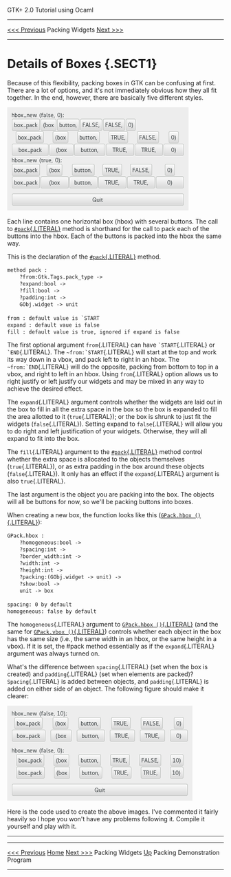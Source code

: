   GTK+ 2.0 Tutorial using Ocaml
  ------------------------------- ----------------- --------------------------
  [\<\<\< Previous](c383.html)    Packing Widgets   [Next \>\>\>](x456.html)

* * * * *

Details of Boxes {.SECT1}
================

Because of this flexibility, packing boxes in GTK can be confusing at
first. There are a lot of options, and it's not immediately obvious how
they all fit together. In the end, however, there are basically five
different styles.

![](images/packbox1.png)

Each line contains one horizontal box (hbox) with several buttons. The
call to
[`#pack`{.LITERAL}](http://lablgtk.forge.ocamlcore.org/refdoc/GPack.box_skel-c.html#METHODpack)
method is shorthand for the call to pack each of the buttons into the
hbox. Each of the buttons is packed into the hbox the same way.

This is the declaration of the
[`#pack`{.LITERAL}](http://lablgtk.forge.ocamlcore.org/refdoc/GPack.box_skel-c.html#METHODpack)
method.

~~~~ {.PROGRAMLISTING}
method pack :
    ?from:Gtk.Tags.pack_type ->
    ?expand:bool ->
    ?fill:bool ->
    ?padding:int ->
    GObj.widget -> unit

from : default value is `START
expand : default vaue is false
fill : default value is true, ignored if expand is false
~~~~

The first optional argument `from`{.LITERAL} can have
`` `START ``{.LITERAL} or `` `END ``{.LITERAL}. The
`` ~from:`START ``{.LITERAL} will start at the top and work its way down
in a vbox, and pack left to right in an hbox. The
`` ~from:`END ``{.LITERAL} will do the opposite, packing from bottom to
top in a vbox, and right to left in an hbox. Using `from`{.LITERAL}
option allows us to right justify or left justify our widgets and may be
mixed in any way to achieve the desired effect.

The `expand`{.LITERAL} argument controls whether the widgets are laid
out in the box to fill in all the extra space in the box so the box is
expanded to fill the area allotted to it (`true`{.LITERAL}); or the box
is shrunk to just fit the widgets (`false`{.LITERAL}). Setting expand to
`false`{.LITERAL} will allow you to do right and left justification of
your widgets. Otherwise, they will all expand to fit into the box.

The `fill`{.LITERAL} argument to the
[`#pack`{.LITERAL}](http://lablgtk.forge.ocamlcore.org/refdoc/GPack.box_skel-c.html#METHODpack)
method control whether the extra space is allocated to the objects
themselves (`true`{.LITERAL}), or as extra padding in the box around
these objects (`false`{.LITERAL}). It only has an effect if the
`expand`{.LITERAL} argument is also `true`{.LITERAL}.

The last argument is the object you are packing into the box. The
objects will all be buttons for now, so we'll be packing buttons into
boxes.

When creating a new box, the function looks like this
([`GPack.hbox ()`{.LITERAL}](http://lablgtk.forge.ocamlcore.org/refdoc/GPack.html#VALhbox)):

~~~~ {.PROGRAMLISTING}
GPack.hbox :
    ?homogeneous:bool ->
    ?spacing:int ->
    ?border_width:int ->
    ?width:int ->
    ?height:int ->
    ?packing:(GObj.widget -> unit) ->
    ?show:bool ->
    unit -> box

spacing: 0 by default
homogeneous: false by default
~~~~

The `homogeneous`{.LITERAL} argument to
[`GPack.hbox ()`{.LITERAL}](http://lablgtk.forge.ocamlcore.org/refdoc/GPack.html#VALhbox)
(and the same for
[`GPack.vbox ()`{.LITERAL}](http://lablgtk.forge.ocamlcore.org/refdoc/GPack.html#VALvbox))
controls whether each object in the box has the same size (i.e., the
same width in an hbox, or the same height in a vbox). If it is set, the
\#pack method essentially as if the `expand`{.LITERAL} argument was
always turned on.

What's the difference between `spacing`{.LITERAL} (set when the box is
created) and `padding`{.LITERAL} (set when elements are packed)?
`Spacing`{.LITERAL} is added between objects, and `padding`{.LITERAL} is
added on either side of an object. The following figure should make it
clearer:

![](images/packbox2.png)

Here is the code used to create the above images. I've commented it
fairly heavily so I hope you won't have any problems following it.
Compile it yourself and play with it.

* * * * *

  ------------------------------ -------------------- -------------------------------
  [\<\<\< Previous](c383.html)   [Home](book1.html)   [Next \>\>\>](x456.html)
  Packing Widgets                [Up](c383.html)      Packing Demonstration Program
  ------------------------------ -------------------- -------------------------------


